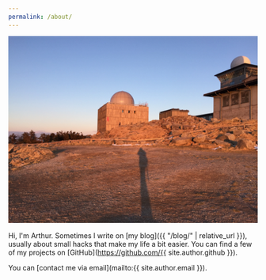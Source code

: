```yaml
---
permalink: /about/
---
```


[ ![About](/assets/about.jpg) ](/assets/about.jpg)

Hi, I'm Arthur. Sometimes I write on [my blog]({{ "/blog/" | relative_url }}), usually about small hacks that make my life a bit easier. You can find a few of my projects on [GitHub](https://github.com/{{ site.author.github }}).

You can [contact me via email](mailto:{{ site.author.email }}).